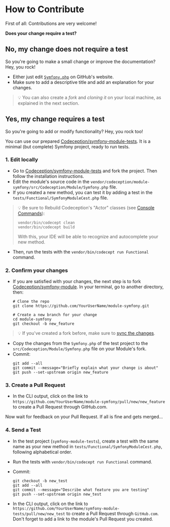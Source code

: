 # How to Contribute

First of all: Contributions are very welcome!

**Does your change require a test?**

## No, my change does not require a test
So you're going to make a small change or improve the documentation? Hey, you rock!

- Either just edit [`Symfony.php`](https://github.com/Codeception/module-symfony/blob/master/src/Codeception/Module/Symfony.php) on GitHub's website.
- Make sure to add a descriptive title and add an explanation for your changes.

> :bulb: You can also create a *fork* and *cloning it* on your local machine, as explained in the next section.

## Yes, my change requires a test

So you're going to add or modify functionality? Hey, you rock too!

You can use our prepared [Codeception/symfony-module-tests](https://github.com/Codeception/symfony-module-tests).
It is a minimal (but complete) Symfony project, ready to run tests.

### 1. Edit locally

- Go to [Codeception/symfony-module-tests](https://github.com/Codeception/symfony-module-tests) and fork the project.
   Then follow the installation instructions.
   <br/>
- Edit the module's source code in the `vendor/codeception/module-symfony/src/Codeception/Module/Symfony.php` file.
   <br/>
- If you created a new method, you can test it by adding a test in the `tests/Functional/SymfonyModuleCest.php` file.
> :bulb: Be sure to Rebuild Codeception's "Actor" classes (see [Console Commands](https://codeception.com/docs/reference/Commands#Build)):
> ```shell
> vendor/bin/codecept clean
> vendor/bin/codecept build
> ```
> With this, your IDE will be able to recognize and autocomplete your new method.

- Then, run the tests with the `vendor/bin/codecept run Functional` command.

### 2. Confirm your changes

- If you are satisfied with your changes, the next step is to fork [Codeception/symfony-module](https://github.com/Codeception/module-symfony).
   In your terminal, go to another directory, then:
   ```shell
   # Clone the repo
   git clone https://github.com/YourUserName/module-symfony.git

   # Create a new branch for your change
   cd module-symfony
   git checkout -b new_feature
   ```
> :bulb: If you've created a fork before, make sure to [sync the changes](https://stackoverflow.com/a/7244456).

- Copy the changes from the `Symfony.php` of the test project to the `src/Codeception/Module/Symfony.php` file on your Module's fork.
   <br/>
- Commit:
   ```shell
   git add --all
   git commit --message="Briefly explain what your change is about"
   git push --set-upstream origin new_feature
   ```

### 3. Create a Pull Request

- In the CLI output, click on the link to `https://github.com/YourUserName/module-symfony/pull/new/new_feature` to create a Pull Request through GitHub.com.

Now wait for feedback on your Pull Request. If all is fine and gets merged...

### 4. Send a Test

- In the test project (`symfony-module-tests`), create a test with the same name as your new method in `tests/Functional/SymfonyModuleCest.php`, following alphabetical order.

- Run the tests with `vendor/bin/codecept run Functional` command.

- Commit:
    ```shell
    git checkout -b new_test
    git add --all
    git commit --message="Describe what feature you are testing"
    git push --set-upstream origin new_test
    ```

- In the CLI output, click on the link to `https://github.com/YourUserName/symfony-module-tests/pull/new/new_test` to create a Pull Request through `GitHub.com`.
  Don't forget to add a link to the module's Pull Request you created.
